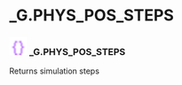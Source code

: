 # _G.PHYS_POS_STEPS

### <img src="../../.gitbook/assets/global.png" width="32" height="32" /> **_G**.PHYS_POS_STEPS
Returns simulation steps<br>
